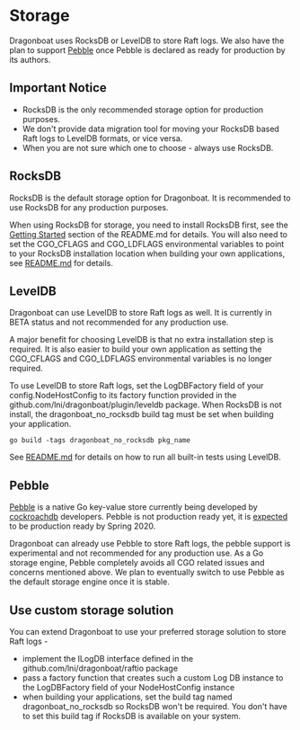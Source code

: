 # Storage #

Dragonboat uses RocksDB or LevelDB to store Raft logs. We also have the plan to support [Pebble](https://github.com/cockroachdb/pebble) once Pebble is declared as ready for production by its authors. 

## Important Notice ##

* RocksDB is the only recommended storage option for production purposes.
* We don't provide data migration tool for moving your RocksDB based Raft logs to LevelDB formats, or vice versa. 
* When you are not sure which one to choose - always use RocksDB.

## RocksDB ##

RocksDB is the default storage option for Dragonboat. It is recommended to use RocksDB for any production purposes. 

When using RocksDB for storage, you need to install RocksDB first, see the [Getting Started](https://github.com/lni/dragonboat/blob/master/README.md) section of the README.md for details. You will also need to set the CGO_CFLAGS and CGO_LDFLAGS environmental variables to point to your RocksDB installation location when building your own applications, see [README.md](https://github.com/lni/dragonboat/blob/master/README.md) for details.

## LevelDB ##

Dragonboat can use LevelDB to store Raft logs as well. It is currently in BETA status and not recommended for any production use.

A major benefit for choosing LevelDB is that no extra installation step is required. It is also easier to build your own application as setting the CGO_CFLAGS and CGO_LDFLAGS environmental variables is no longer required. 

To use LevelDB to store Raft logs, set the LogDBFactory field of your config.NodeHostConfig to its factory function provided in the github.com/lni/dragonboat/plugin/leveldb package. When RocksDB is not install, the dragonboat_no_rocksdb build tag must be set when building your application.

```
go build -tags dragonboat_no_rocksdb pkg_name
``` 

See [README.md](https://github.com/lni/dragonboat/blob/master/README.md) for details on how to run all built-in tests using LevelDB.

## Pebble ##

[Pebble](https://github.com/cockroachdb/pebble) is a native Go key-value store currently being developed by [cockroachdb](https://github.com/cockroachdb) developers. Pebble is not production ready yet, it is [expected](https://github.com/cockroachdb/pebble/issues/233) to be production ready by Spring 2020.

Dragonboat can already use Pebble to store Raft logs, the pebble support is experimental and not recommended for any production use. As a Go storage engine, Pebble completely avoids all CGO related issues and concerns mentioned above. We plan to eventually switch to use Pebble as the default storage engine once it is stable.

## Use custom storage solution ##

You can extend Dragonboat to use your preferred storage solution to store Raft logs -

* implement the ILogDB interface defined in the github.com/lni/dragonboat/raftio package
* pass a factory function that creates such a custom Log DB instance to the LogDBFactory field of your NodeHostConfig instance
* when building your applications, set the build tag named dragonboat_no_rocksdb so RocksDB won't be required. You don't have to set this build tag if RocksDB is available on your system.
